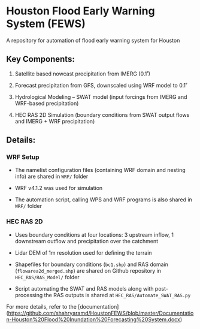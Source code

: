 # Houston Flood Early Warning System (FEWS)
A repository for automation of flood early warning system for Houston



## Key Components:

1.	Satellite based nowcast precipitation from IMERG (0.1˚)

2.	Forecast precipitation from GFS, downscaled using WRF model to 0.1˚

3.	Hydrological Modeling – SWAT model (input forcings from IMERG and WRF-based precipitation)

4.	HEC RAS 2D Simulation (boundary conditions from SWAT output flows and IMERG + WRF precipitation)

## Details:

### WRF Setup

*	The namelist configuration files (containing WRF domain and nesting info) are shared in `WRF/` folder

*	WRF v4.1.2 was used for simulation

*	The automation script, calling WPS and WRF programs is also shared in `WRF/` folder


### HEC RAS 2D

*	Uses boundary conditions at four locations: 3 upstream inflow, 1 downstream outflow and precipitation over the catchment

*	Lidar DEM of 1m resolution used for defining the terrain 

*	Shapefiles for boundary conditions (`bc1.shp`) and RAS domain (`flowarea2d_merged.shp`) are shared on Github repository in `HEC_RAS/RAS_Model/` folder

*	Script automating the SWAT and RAS models along with post-processing the RAS outputs is shared at `HEC_RAS/Automate_SWAT_RAS.py` 




For more details, refer to the [documentation] (https://github.com/shahryaramd/HoustonFEWS/blob/master/Documentation-Houston%20Flood%20Inundation%20Forecasting%20System.docx)

